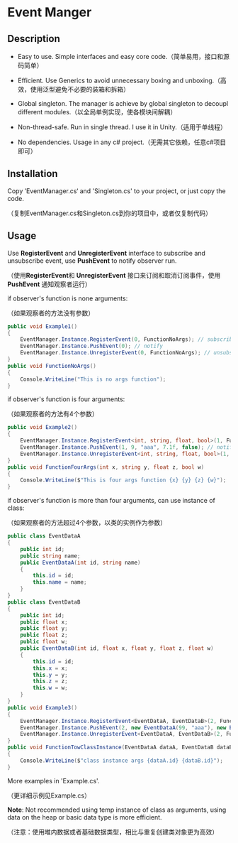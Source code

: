 # Event Manger

## Description

- Easy to use. Simple interfaces and easy core code.（简单易用，接口和源码简单）

- Efficient. Use Generics to avoid unnecessary boxing and unboxing.（高效，使用泛型避免不必要的装箱和拆箱）
- Global singleton. The manager is achieve by  global singleton to decoupl different modules.（以全局单例实现，使各模块间解耦）

- Non-thread-safe.  Run in single thread. I use it in Unity.（适用于单线程）
- No dependencies. Usage in any c# project.（无需其它依赖，任意c#项目即可）

## Installation

Copy ’EventManager.cs‘ and 'Singleton.cs'  to your project, or just copy the code.

（复制EventManager.cs和Singleton.cs到你的项目中，或者仅复制代码）

## Usage

Use **RegisterEvent** and **UnregisterEvent** interface to subscribe and unsubscribe event, use **PushEvent** to notify observer run.

（使用**RegisterEvent**和 **UnregisterEvent** 接口来订阅和取消订阅事件，使用 **PushEvent** 通知观察者运行）

if observer's function is none arguments: 

（如果观察者的方法没有参数）

```c#
public void Example1()
{
    EventManager.Instance.RegisterEvent(0, FunctionNoArgs); // subscribe 
    EventManager.Instance.PushEvent(0); // notify 
    EventManager.Instance.UnregisterEvent(0, FunctionNoArgs); // unsubscribe if necessary
}
public void FunctionNoArgs()
{
    Console.WriteLine("This is no args function");
}
```

if observer's function is four arguments:

（如果观察者的方法有4个参数）

```c#
public void Example2()
{
    EventManager.Instance.RegisterEvent<int, string, float, bool>(1, FunctionFourArgs); // subscribe 
    EventManager.Instance.PushEvent(1, 9, "aaa", 7.1f, false); // notify 
    EventManager.Instance.UnregisterEvent<int, string, float, bool>(1, FunctionFourArgs); // unsubscribe if necessary
}
public void FunctionFourArgs(int x, string y, float z, bool w)
{
    Console.WriteLine($"This is four args function {x} {y} {z} {w}");
}
```

if observer's function is more than four arguments, can use instance of class:

（如果观察者的方法超过4个参数，以类的实例作为参数）

```c#
public class EventDataA
{
    public int id;
    public string name;
    public EventDataA(int id, string name) 
    {
        this.id = id;
        this.name = name;
    }
}
public class EventDataB
{
    public int id;
    public float x;
    public float y;
    public float z;
    public float w;
    public EventDataB(int id, float x, float y, float z, float w)
    {
        this.id = id;
        this.x = x;
        this.y = y;
        this.z = z;
        this.w = w;
    }
}
public void Example3()
{
    EventManager.Instance.RegisterEvent<EventDataA, EventDataB>(2, FunctionTowClassInstance); // subscribe
    EventManager.Instance.PushEvent(2, new EventDataA(99, "aaa"), new EventDataB(100, 101, 102, 103, 104)); // notify 
    EventManager.Instance.UnregisterEvent<EventDataA, EventDataB>(2, FunctionTowClassInstance); // unsubscribe if necessary
}
public void FunctionTowClassInstance(EventDataA dataA, EventDataB dataB)
{
    Console.WriteLine($"class instance args {dataA.id} {dataB.id}");
}
```

More examples in 'Example.cs'.

（更详细示例见Example.cs）

**Note**: Not recommended using temp instance of class as arguments, using data on the heap or basic data type is more efficient. 

（注意：使用堆内数据或者基础数据类型，相比与重复创建类对象更为高效）